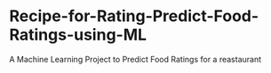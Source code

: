 # Recipe-for-Rating-Predict-Food-Ratings-using-ML
A Machine Learning Project to Predict Food Ratings for a reastaurant
